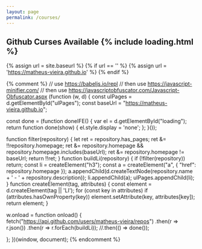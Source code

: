 ```yaml
---
layout: page
permalink: /courses/
---
```


<h2>Github Curses Available {% include loading.html %}</h2>

<div id="ulPages"></div>

{% assign url = site.baseurl %}
{% if url == '' %}
{% assign url = 'https://matheus-vieira.github.io' %}
{% endif %}
<script>
(function (w, d) {
  const ulPages = d.getElementById("ulPages");
  const baseUrl =  "https://matheus-vieira.github.io";

  const done = (function doneIFE() {
    var el = d.getElementById("loading");
    return function done(show) {
      el.style.display = 'none';
    };
  }());

  function filter(repository) {
    let ret = repository.has_pages;
    ret &= !!repository.homepage;
    ret &= repository.homepage && repository.homepage.includes(baseUrl);
    ret &= repository.homepage != baseUrl;
    return !!ret;
  }
  function buildLi(repository) {
    if (!filter(repository)) return;
    const li = createElement("h3");
    const a = createElement("a", { "href": repository.homepage });
    a.appendChild(d.createTextNode(repository.name + ' - ' + repository.description));
    li.appendChild(a);
    ulPages.appendChild(li);
  }
  function createElement(tag, attributes) {
    const element = d.createElement(tag || 'LI');
    for (const key in attributes)
    if (attributes.hasOwnProperty(key))
      element.setAttribute(key, attributes[key]);
    return element;
  }

  w.onload = function onload() {
      fetch("https://api.github.com/users/matheus-vieira/repos")
        .then(r => r.json())
        .then(r => r.forEach(buildLi))
        .then(() => done());

  };
})(window, document);
</script>
{% comment %}
// use https://babeljs.io/repl
// then use https://javascript-minifier.com/
// then use https://javascriptobfuscator.com/Javascript-Obfuscator.aspx
(function (w, d) {
  const ulPages = d.getElementById("ulPages");
  const baseUrl =  "https://matheus-vieira.github.io";

  const done = (function doneIFE() {
    var el = d.getElementById("loading");
    return function done(show) {
      el.style.display = 'none';
    };
  }());

  function filter(repository) {
    let ret = repository.has_pages;
    ret &= !!repository.homepage;
    ret &= repository.homepage && repository.homepage.includes(baseUrl);
    ret &= repository.homepage != baseUrl;
    return !!ret;
  }
  function buildLi(repository) {
    if (!filter(repository)) return;
    const li = createElement("h3");
    const a = createElement("a", { "href": repository.homepage });
    a.appendChild(d.createTextNode(repository.name + ' - ' + repository.description));
    li.appendChild(a);
    ulPages.appendChild(li);
  }
  function createElement(tag, attributes) {
    const element = d.createElement(tag || 'LI');
    for (const key in attributes)
    if (attributes.hasOwnProperty(key))
      element.setAttribute(key, attributes[key]);
    return element;
  }

  w.onload = function onload() {
      fetch("https://api.github.com/users/matheus-vieira/repos")
        .then(r => r.json())
        .then(r => r.forEach(buildLi));
        //.then(() => done());

  };
})(window, document);
{% endcomment %}